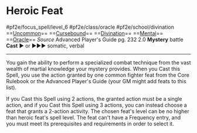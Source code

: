 # Heroic Feat
#pf2e/focus_spell/level_6 #pf2e/class/oracle #pf2e/school/divination 
==[Uncommon](rulesd)== ==[Cursebound](../../../Traits/Cursebound.md)== ==[Divination](rules/traits/divination.md)== ==[Mental](rules/traits/mental.md)== ==[Oracle](../../../Traits/Oracle.md)==
*Source* Advanced Player's Guide pg. 232 2.0
**Mystery** battle
**Cast** ► or ►►► somatic, verbal

---
You gain the ability to perform a specialized combat technique from the vast wealth of martial knowledge your mystery provides. When you Cast this Spell, you use the action granted by one common fighter feat from the Core Rulebook or the Advanced Player's Guide (your GM might add feats to this list).

If you Cast this Spell using 2 actions, the granted action must be a single action, and if you Cast this Spell using 3 actions, you can instead choose a feat that grants a 2-action activity. The chosen feat's level can be no higher than heroic feat's spell level. The feat can't have a Frequency entry, and you must meet its prerequisites and requirements in order to select it.